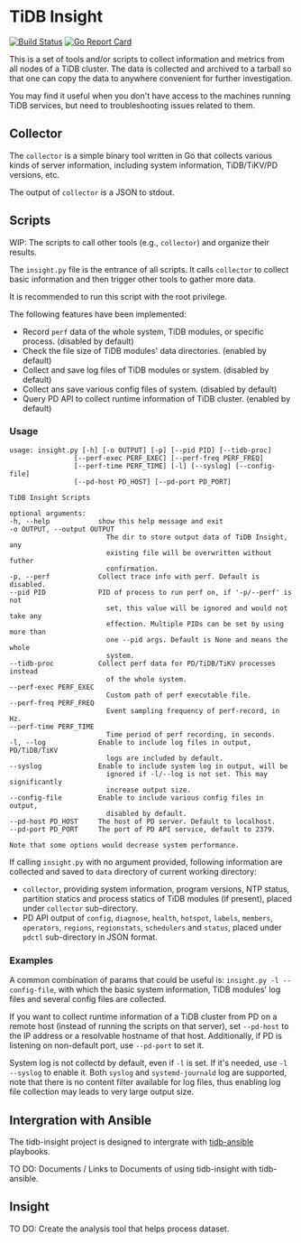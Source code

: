 # TiDB Insight

[![Build Status](https://travis-ci.org/pingcap/tidb-insight.svg?branch=master)](https://travis-ci.org/pingcap/tidb-insight)
[![Go Report Card](https://goreportcard.com/badge/github.com/pingcap/tidb-insight)](https://goreportcard.com/report/github.com/pingcap/tidb-insight)

This is a set of tools and/or scripts to collect information and metrics from all nodes of a TiDB cluster. The data is collected and archived to a tarball so that one can copy the data to anywhere convenient for further investigation.

You may find it useful when you don't have access to the machines running TiDB services, but need to troubleshooting issues related to them.

## Collector

The `collector` is a simple binary tool written in Go that collects various kinds of server information, including system information, TiDB/TiKV/PD versions, etc.

The output of `collector` is a JSON to stdout.

## Scripts

WIP: The scripts to call other tools (e.g., `collector`) and organize their results.

The `insight.py` file is the entrance of all scripts. It calls `collector` to collect basic information and then trigger other tools to gather more data.

It is recommended to run this script with the root privilege.

The following features have been implemented:

 - Record `perf` data of the whole system, TiDB modules, or specific process. (disabled by default)
 - Check the file size of TiDB modules' data directories. (enabled by default)
 - Collect and save log files of TiDB modules or system. (disabled by default)
 - Collect ans save various config files of system. (disabled by default)
 - Query PD API to collect runtime information of TiDB cluster. (enabled by default)

### Usage

    usage: insight.py [-h] [-o OUTPUT] [-p] [--pid PID] [--tidb-proc]
                    [--perf-exec PERF_EXEC] [--perf-freq PERF_FREQ]
                    [--perf-time PERF_TIME] [-l] [--syslog] [--config-file]
                    [--pd-host PD_HOST] [--pd-port PD_PORT]

    TiDB Insight Scripts

    optional arguments:
    -h, --help            show this help message and exit
    -o OUTPUT, --output OUTPUT
                            The dir to store output data of TiDB Insight, any
                            existing file will be overwritten without futher
                            confirmation.
    -p, --perf            Collect trace info with perf. Default is disabled.
    --pid PID             PID of process to run perf on, if '-p/--perf' is not
                            set, this value will be ignored and would not take any
                            effection. Multiple PIDs can be set by using more than
                            one --pid args. Default is None and means the whole
                            system.
    --tidb-proc           Collect perf data for PD/TiDB/TiKV processes instead
                            of the whole system.
    --perf-exec PERF_EXEC
                            Custom path of perf executable file.
    --perf-freq PERF_FREQ
                            Event sampling frequency of perf-record, in Hz.
    --perf-time PERF_TIME
                            Time period of perf recording, in seconds.
    -l, --log             Enable to include log files in output, PD/TiDB/TiKV
                            logs are included by default.
    --syslog              Enable to include system log in output, will be
                            ignored if -l/--log is not set. This may significantly
                            increase output size.
    --config-file         Enable to include various config files in output,
                            disabled by default.
    --pd-host PD_HOST     The host of PD server. Default to localhost.
    --pd-port PD_PORT     The port of PD API service, default to 2379.

    Note that some options would decrease system performance.

If calling `insight.py` with no argument provided, following information are collected and saved to `data` directory of current working directory:

 - `collector`, providing system information, program versions, NTP status, partition statics and process statics of TiDB modules (if present), placed under `collector` sub-directory.
 - PD API output of `config`, `diagnose`, `health`, `hotspot`, `labels`, `members`, `operators`, `regions`, `regionstats`, `schedulers` and `status`, placed under `pdctl` sub-directory in JSON format.

### Examples

A common combination of params that could be useful is: `insight.py -l --config-file`, with which the basic system information, TiDB modules' log files and several config files are collected.

If you want to collect runtime information of a TiDB cluster from PD on a remote host (instead of running the scripts on that server), set `--pd-host` to the IP address or a resolvable hostname of that host. Additionally, if PD is listening on non-default port, use `--pd-port` to set it.

System log is not collectd by default, even if `-l` is set. If it's needed, use `-l --syslog` to enable it. Both `syslog` and `systemd-journald` log are supported, note that there is no content filter available for log files, thus enabling log file collection may leads to very large output size.

## Intergration with Ansible

The tidb-insight project is designed to intergrate with [tidb-ansible](https://github.com/pingcap/tidb-ansible) playbooks.

TO DO: Documents / Links to Documents of using tidb-insight with tidb-ansible.

## Insight

TO DO: Create the analysis tool that helps process dataset.